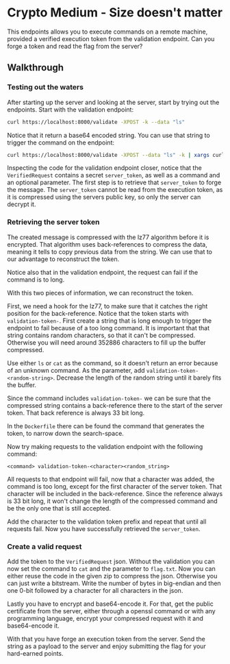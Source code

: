 # Crypto Medium - Size doesn't matter

This endpoints allows you to execute commands on a remote machine, provided a verified execution
token from the validation endpoint. Can you forge a token and read the flag from the server?

## Walkthrough

### Testing out the waters
After starting up the server and looking at the server, start by trying out the endpoints. Start
with the validation endpoint:

``` bash
curl https://localhost:8000/validate -XPOST -k --data "ls"
```

Notice that it return a base64 encoded string. You can use that string to trigger the command on
the endpoint:

``` bash
curl https://localhost:8000/validate -XPOST --data "ls" -k | xargs curl https://localhost:8000/execute -XPOST -k --data
```

Inspecting the code for the validation endpoint closer, notice that the `VerifiedRequest` contains
a secret `server_token`, as well as a command and an optional parameter. The first step is to
retrieve that `server_token` to forge the message. The `server_token` cannot be read from the
execution token, as it is compressed using the servers public key, so only the server can decrypt
it.

### Retrieving the server token

The created message is compressed with the lz77 algorithm before it is encrypted. That algorithm
uses back-references to compress the data, meaning it tells to copy previous data from the string.
We can use that to our advantage to reconstruct the token.

Notice also that in the validation endpoint, the request can fail if the command is to long.

With this two pieces of information, we can reconstruct the token. 

First, we need a hook for the lz77, to make sure that it catches the right position for the
back-reference. Notice that the token starts with `validation-token-`. First create a string that
is long enough to trigger the endpoint to fail because of a too long command. It is important that
that string contains random characters, so that it can't be compressed. Otherwise you will need 
around 352886 characters to fill up the buffer compressed.

Use either `ls` or `cat` as the command, so it doesn't return an error because of an unknown
command. As the parameter, add `validation-token-<random-string>`. Decrease the length of the
random string until it barely fits the buffer.

Since the command includes `validation-token-` we can be sure that the compressed string contains a
back-reference there to the start of the server token. That back reference is always 33 bit long.

In the `Dockerfile` there can be found the command that generates the token, to narrow down the
search-space.

Now try making requests to the validation endpoint with the following command: 

`<command> validation-token-<character><random_string>`

All requests to that endpoint will fail, now that a character was added, the command is too long,
except for the first character of the server token. That character will be included in the
back-reference. Since the reference always is 33 bit long, it won't change the length of the
compressed command and be the only one that is still accepted.

Add the character to the validation token prefix and repeat that until all requests fail. Now you
have successfully retrieved the `server_token`.

### Create a valid request

Add the token to the `VerifiedRequest` json. Without the validation you can now set the command to
`cat` and the parameter to `flag.txt`. Now you can either reuse the code in the given zip to
compress the json. Otherwise you can just write a bitstream. Write the number of bytes in big-endian
and then one 0-bit followed by a character for all characters in the json.

Lastly you have to encrypt and base64-encode it. For that, get the public certificate from the
server, either through a openssl command or with any programming language, encrypt your compressed
request with it and base64-encode it.

With that you have forge an execution token from the server. Send the string as a payload to the
server and enjoy submitting the flag for your hard-earned points.
